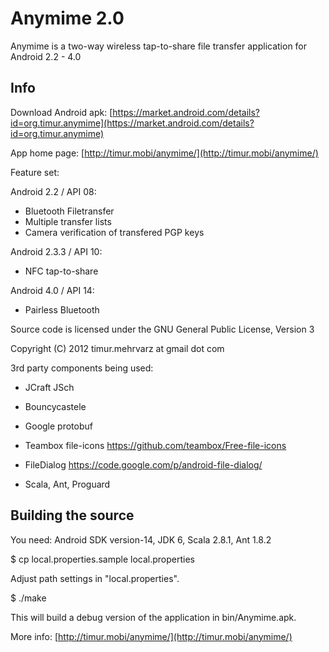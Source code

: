 Anymime 2.0
===========

Anymime is a two-way wireless tap-to-share file transfer application for Android 2.2 - 4.0

Info
----

Download Android apk: [https://market.android.com/details?id=org.timur.anymime](https://market.android.com/details?id=org.timur.anymime)

App home page: [http://timur.mobi/anymime/](http://timur.mobi/anymime/)

Feature set:

Android 2.2 / API 08:

- Bluetooth Filetransfer
- Multiple transfer lists
- Camera verification of transfered PGP keys

Android 2.3.3 / API 10:

- NFC tap-to-share

Android 4.0 / API 14: 

- Pairless Bluetooth

Source code is licensed under the GNU General Public License, Version 3

Copyright (C) 2012 timur.mehrvarz at gmail dot com

3rd party components being used:

- JCraft JSch

- Bouncycastele

- Google protobuf

- Teambox file-icons
  https://github.com/teambox/Free-file-icons

- FileDialog
  https://code.google.com/p/android-file-dialog/

- Scala, Ant, Proguard

Building the source
-------------------

You need: Android SDK version-14, JDK 6, Scala 2.8.1, Ant 1.8.2

$ cp local.properties.sample local.properties

Adjust path settings in "local.properties".

$ ./make

This will build a debug version of the application in bin/Anymime.apk.

More info: [http://timur.mobi/anymime/](http://timur.mobi/anymime/)


